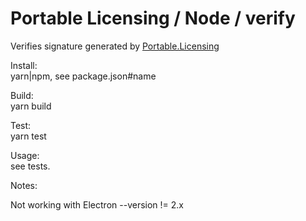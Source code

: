 # Portable Licensing / Node / verify

Verifies signature generated by [Portable.Licensing](https://github.com/dnauck/Portable.Licensing)

Install:  
yarn|npm, see package.json#name

Build:  
yarn build

Test:  
yarn test

Usage:  
    see tests.

Notes:

Not working with Electron --version != 2.x